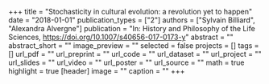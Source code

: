 +++
title = "Stochasticity in cultural evolution: a revolution yet to happen"
date = "2018-01-01"
publication_types = ["2"]
authors = ["Sylvain Billiard", "Alexandra Alvergne"]
publication = "In: History and Philosophy of the Life Sciences, https://doi.org/10.1007/s40656-017-0173-y"
abstract = ""
abstract_short = ""
image_preview = ""
selected = false
projects = []
tags = []
url_pdf = ""
url_preprint = ""
url_code = ""
url_dataset = ""
url_project = ""
url_slides = ""
url_video = ""
url_poster = ""
url_source = ""
math = true
highlight = true
[header]
image = ""
caption = ""
+++
